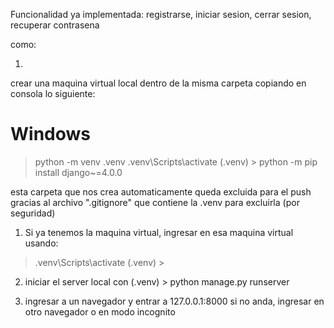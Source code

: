 Funcionalidad ya implementada:
registrarse, iniciar sesion, cerrar sesion, recuperar contrasena

como:

1)
crear una maquina virtual local dentro de la misma carpeta copiando en consola lo siguiente:

# Windows
> python -m venv .venv
> .venv\Scripts\activate
(.venv) > python -m pip install django~=4.0.0

esta carpeta que nos crea automaticamente queda excluida para el push gracias al archivo ".gitignore" que contiene la .venv para excluirla (por seguridad)

1) Si ya tenemos la maquina virtual, ingresar en esa maquina virtual usando:
> .venv\Scripts\activate
> (.venv) >

2) iniciar el server local con 
(.venv) > python manage.py runserver

3) ingresar a un navegador y entrar a 127.0.0.1:8000
   si no anda, ingresar en otro navegador o en modo incognito